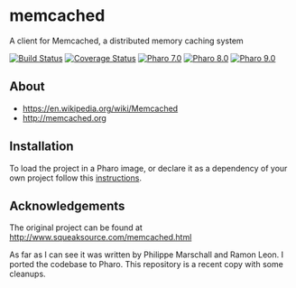 # memcached
A client for Memcached, a distributed memory caching system

[![Build Status](https://github.com/svenvc/Memcached/workflows/Build/badge.svg?branch=master)](https://github.com/svenvc/Memcached/actions?query=workflow%3ABuild)
[![Coverage Status](https://codecov.io/github/svenvc/Memcached/coverage.svg?branch=master)](https://codecov.io/gh/svenvc/Memcached/branch/master)
[![Pharo 7.0](https://img.shields.io/badge/Pharo-7.0-informational)](https://pharo.org)
[![Pharo 8.0](https://img.shields.io/badge/Pharo-8.0-informational)](https://pharo.org)
[![Pharo 9.0](https://img.shields.io/badge/Pharo-9.0-informational)](https://pharo.org)


## About
- https://en.wikipedia.org/wiki/Memcached
- http://memcached.org

## Installation

To load the project in a Pharo image, or declare it as a dependency of your own project follow this [instructions](docs/Installation.md).

## Acknowledgements
The original project can be found at http://www.squeaksource.com/memcached.html

As far as I can see it was written by Philippe Marschall and Ramon Leon. I ported the codebase to Pharo. This repository is a recent copy with some cleanups.
